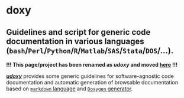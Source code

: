 doxy
====

Guidelines and script for generic code documentation in various languages (`bash`/`Perl`/`Python`/`R`/`Matlab`/`SAS`/`Stata`/`DOS`/...).
---

**!!! This page/project has been renamed as _udoxy_ and moved [here](https://github.com/eurostat/udoxy/) !!!**

[**_udoxy_**](https://eurostat.github.io/udoxy) provides some generic guidelines for software-agnostic code documentation and automatic generation of browsable documentation based on [`markdown` language](https://en.support.wordpress.com/markdown-quick-reference/) and [`Doxygen` generator](http://www.doxygen.org).

